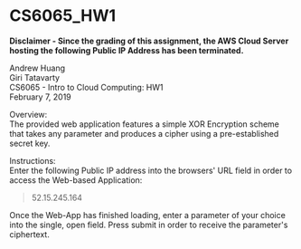 # CS6065_HW1

**Disclaimer - Since the grading of this assignment, the AWS Cloud Server hosting the following Public IP Address has been terminated.**

Andrew Huang  
Giri Tatavarty  
CS6065 - Intro to Cloud Computing: HW1  
February 7, 2019

Overview:   
The provided web application features a simple XOR Encryption scheme that takes any parameter and produces a cipher using a pre-established secret key. 

Instructions:   
Enter the following Public IP address into the browsers' URL field in order to access the Web-based Application:
>52.15.245.164

Once the Web-App has finished loading, enter a parameter of your choice into the single, open field. Press submit in order to receive the 
parameter's ciphertext.
